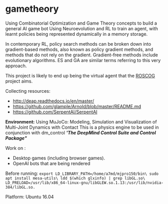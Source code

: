 # gametheory
Using Combinatorial Optimization and Game Theory concepts to build a general AI game bot
Using Neuroevolution and RL to train an agent, with learnt policies being represented dynamically in a memory storage.

In contemporary RL, policy search methods can be broken down into gradient-based methods, also known as policy gradient methods, and methods that do not rely on the gradient. Gradient-free methods include evolutionary algorithms. ES and GA are similar terms referring to this very approach. 

This project is likely to end up being the virtual agent that the [ROSCOG](https://github.com/blackvitriol/ROSCOG) project aims.

Collecting resources:
- http://deap.readthedocs.io/en/master/
- https://github.com/glample/Arnold/blob/master/README.md
- https://github.com/SerpentAI/SerpentAI

**Environment:**
Using MuJoCo: Modeling, Simulation and Visualization of Multi-Joint Dynamics with Contact
This is a physics engine to be used in conjunction with dm_control ***'The DeepMind Control Suite and Control Package"***

Work on :
- Desktop games (including browser games).
- OpenAI bots that are being rendered

Before running: 
`
export LD_LIBRARY_PATH=/home/a7md/mjpro150/bin\
sudo apt install mesa-utils\
ldd $(which glxinfo) | grep libGL.so\
LD_PRELOAD=/usr/lib/x86_64-linux-gnu/libGLEW.so.1.13:/usr/lib/nvidia-384/libGL.so.
`

Platform: Ubuntu 16.04
